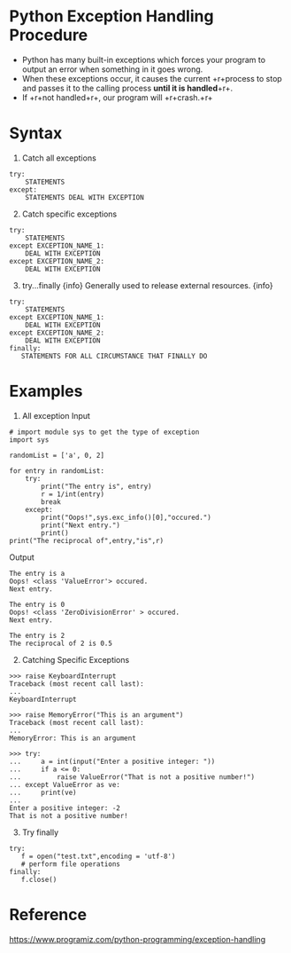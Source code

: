 # Python Exception Handling Procedure
- Python has many built-in exceptions which forces your program to output an error when something in it goes wrong.
- When these exceptions occur, it causes the current +r+process to stop and passes it to the calling process **until it is handled**+r+. 
- If +r+not handled+r+, our program will +r+crash.+r+

# Syntax
1. Catch all exceptions
```
try:
	STATEMENTS
except:
	STATEMENTS DEAL WITH EXCEPTION
```

2. Catch specific exceptions
```
try:
	STATEMENTS
except EXCEPTION_NAME_1:
	DEAL WITH EXCEPTION
except EXCEPTION_NAME_2:
	DEAL WITH EXCEPTION
```

3. try...finally
{info}
Generally used to release external resources.
{info}
```
try:
	STATEMENTS
except EXCEPTION_NAME_1:
	DEAL WITH EXCEPTION
except EXCEPTION_NAME_2:
	DEAL WITH EXCEPTION
finally:
   STATEMENTS FOR ALL CIRCUMSTANCE THAT FINALLY DO
```

# Examples
1. All exception
Input
```
# import module sys to get the type of exception
import sys

randomList = ['a', 0, 2]

for entry in randomList:
    try:
        print("The entry is", entry)
        r = 1/int(entry)
        break
    except:
        print("Oops!",sys.exc_info()[0],"occured.")
        print("Next entry.")
        print()
print("The reciprocal of",entry,"is",r)
```
Output
```
The entry is a
Oops! <class 'ValueError'> occured.
Next entry.

The entry is 0
Oops! <class 'ZeroDivisionError' > occured.
Next entry.

The entry is 2
The reciprocal of 2 is 0.5
```
2. Catching Specific Exceptions
```
>>> raise KeyboardInterrupt
Traceback (most recent call last):
...
KeyboardInterrupt

>>> raise MemoryError("This is an argument")
Traceback (most recent call last):
...
MemoryError: This is an argument

>>> try:
...     a = int(input("Enter a positive integer: "))
...     if a <= 0:
...         raise ValueError("That is not a positive number!")
... except ValueError as ve:
...     print(ve)
...    
Enter a positive integer: -2
That is not a positive number!

```
3. Try finally
```
try:
   f = open("test.txt",encoding = 'utf-8')
   # perform file operations
finally:
   f.close()
```

# Reference
https://www.programiz.com/python-programming/exception-handling